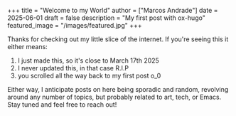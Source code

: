 +++
title = "Welcome to my World"
author = ["Marcos Andrade"]
date = 2025-06-01
draft = false
description = "My first post with ox-hugo"
featured_image = "/images/featured.jpg"
+++

Thanks for checking out my little slice of the internet. If you're seeing this it either means:

1.  I just made this, so it's close to March 17th 2025
2.  I never updated this, in that case R.I.P
3.  you scrolled all the way back to my first post o_0

Either way, I anticipate posts on here being sporadic and random, revolving around any number of topics, but probably related to art, tech, or Emacs. Stay tuned and feel free to reach out!

